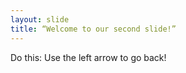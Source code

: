 ```yaml
---
layout: slide
title: “Welcome to our second slide!”
---
```

Do this:
Use the left arrow to go back!
